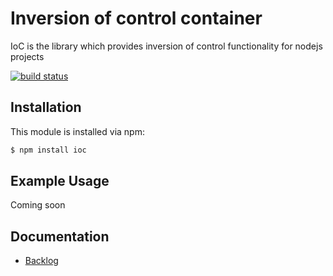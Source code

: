 # Inversion of control container

IoC is the library which provides inversion of control functionality for nodejs projects

[![build status](https://secure.travis-ci.org/evill/ioc.png)](http://travis-ci.org/evill/ioc)

## Installation

This module is installed via npm:

``` bash
$ npm install ioc
```

## Example Usage

Coming soon


## Documentation

- [Backlog](./doc/BACKLOG.md)
